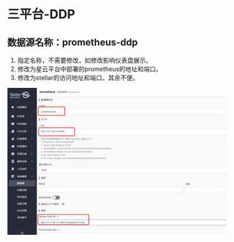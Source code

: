 # 三平台-DDP
## 数据源名称：prometheus-ddp
1. 指定名称，不需要修改，如修改影响仪表盘展示。
2. 修改为星云平台中部署的prometheus的地址和端口。
3. 修改为stellar的访问地址和端口，其余不便。

![](./ddp-config.png)
